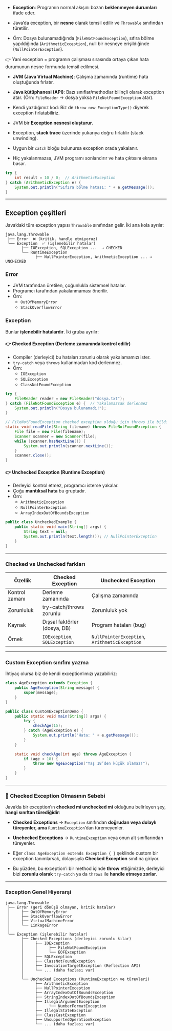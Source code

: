 - **Exception**: Programın normal akışını bozan **beklenmeyen durumları** ifade eder.

- Java’da exception, bir **nesne** olarak temsil edilir ve `Throwable` sınıfından türetilir.

- Örn: Dosya bulunamadığında (`FileNotFoundException`), sıfıra bölme yapıldığında (`ArithmeticException`), null bir nesneye erişildiğinde (`NullPointerException`).

👉 Yani exception = programın çalışması sırasında ortaya çıkan hata durumunun nesne formunda temsil edilmesi.

- **JVM (Java Virtual Machine)**: Çalışma zamanında (runtime) hata oluştuğunda fırlatır.

- **Java kütüphanesi (API)**: Bazı sınıflar/methodlar bilinçli olarak exception atar. (Örn: `FileReader` → dosya yoksa `FileNotFoundException` atar).

- Kendi yazdığımız kod: Biz de `throw new ExceptionType()` diyerek exception fırlatabiliriz.

- JVM bir **Exception nesnesi oluşturur**.

- Exception, **stack trace** üzerinde yukarıya doğru fırlatılır (stack unwinding).

- Uygun bir `catch` bloğu bulunursa exception orada yakalanır.

- Hiç yakalanmazsa, JVM programı sonlandırır ve hata çıktısını ekrana basar.

```java
try {
    int result = 10 / 0;  // ArithmeticException
} catch (ArithmeticException e) {
    System.out.println("Sıfıra bölme hatası: " + e.getMessage());
}
```

---

## Exception çeşitleri

Java’daki tüm exception yapısı `Throwable` sınıfından gelir. İki ana kola ayrılır:

```
java.lang.Throwable
 ├── Error  ❌ (kritik, handle etmiyoruz)
 └── Exception  ✅ (işlenebilir hatalar)
       ├── IOException, SQLException ...  → CHECKED
       └── RuntimeException
             ├── NullPointerException, ArithmeticException ... → UNCHECKED
```

### Error
- JVM tarafından üretilen, çoğunlukla sistemsel hatalar.
- Programcı tarafından yakalanmaması önerilir.
- Örn:
  - `OutOfMemoryError`
  - `StackOverflowError`


### Exception
Bunlar **işlenebilir hatalardır**. İki gruba ayrılır:

#### 👉 Checked Exception (Derleme zamanında kontrol edilir)
- Compiler (derleyici) bu hataları zorunlu olarak yakalamamızı ister.
- `try-catch` veya `throws` kullanmadan kod derlenmez.
- Örn:
  - `IOException`
  - `SQLException`
  - `ClassNotFoundException`

```java
try {
    FileReader reader = new FileReader("dosya.txt"); 
} catch (FileNotFoundException e) {  // Yakalamazsak derlenmez
    System.out.println("Dosya bulunamadı!");
}
```

```java
// FileNotFoundException checked exception olduğu için throws ile bildiriyoruz
static void readFile(String filename) throws FileNotFoundException {
    File file = new File(filename);
    Scanner scanner = new Scanner(file);
    while (scanner.hasNextLine()) {
        System.out.println(scanner.nextLine());
    }
    scanner.close();
}
```

#### 👉 Unchecked Exception (Runtime Exception)
- Derleyici kontrol etmez, programcı isterse yakalar.
- Çoğu **mantıksal hata** bu gruptadır.
- Örn:
  - `ArithmeticException`
  - `NullPointerException`
  - `ArrayIndexOutOfBoundsException`

```java
public class UncheckedExample {
    public static void main(String[] args) {
        String text = null;
        System.out.println(text.length()); // NullPointerException
    }
}
```

---

### Checked vs Unchecked farkları
| Özellik        | Checked Exception             | Unchecked Exception                           |
| -------------- | ----------------------------- | --------------------------------------------- |
| Kontrol zamanı | Derleme zamanında             | Çalışma zamanında                             |
| Zorunluluk     | try-catch/throws zorunlu      | Zorunluluk yok                                |
| Kaynak         | Dışsal faktörler (dosya, DB)  | Program hataları (bug)                        |
| Örnek          | `IOException`, `SQLException` | `NullPointerException`, `ArithmeticException` |

---

### Custom Exception sınıfını yazma

İhtiyaç olursa biz de kendi exception’ımızı yazabiliriz:

```java
class AgeException extends Exception {
    public AgeException(String message) {
        super(message);
    }
}

public class CustomExceptionDemo {
    public static void main(String[] args) {
        try {
            checkAge(15);
        } catch (AgeException e) {
            System.out.println("Hata: " + e.getMessage());
        }
    }

    static void checkAge(int age) throws AgeException {
        if (age < 18) {
            throw new AgeException("Yaş 18’den küçük olamaz!");
        }
    }
}
```

---

### 🔹 Checked Exception Olmasının Sebebi

Java’da bir exception’ın **checked mi unchecked mi** olduğunu belirleyen şey, **hangi sınıftan türediğidir**:

- **Checked Exceptions** → `Exception` sınıfından **doğrudan veya dolaylı türeyenler, ama** `RuntimeException`’dan türemeyenler.

- **Unchecked Exceptions** → `RuntimeException` veya onun alt sınıflarından türeyenler.

- Eğer `class AgeException extends Exception { }` şeklinde custom bir exception tanımlarsak, dolayısıyla **Checked Exception** sınıfına giriyor.

- Bu yüzden, bu exception’ı bir method içinde **throw** ettiğimizde, derleyici bizi **zorunlu olarak** `try-catch` ya da `throws` ile **handle etmeye zorlar**.

---

### Exception Genel Hiyerarşi

```
java.lang.Throwable
 ├── Error (geri dönüşü olmayan, kritik hatalar)
 │     ├── OutOfMemoryError
 │     ├── StackOverflowError
 │     ├── VirtualMachineError
 │     └── LinkageError
 │
 └── Exception (işlenebilir hatalar)
       ├── Checked Exceptions (derleyici zorunlu kılar)
       │     ├── IOException
       │     │     ├── FileNotFoundException
       │     │     └── EOFException
       │     ├── SQLException
       │     ├── ClassNotFoundException
       │     ├── InvocationTargetException (Reflection API)
       │     └── ... (daha fazlası var)
       │
       └── Unchecked Exceptions (RuntimeException ve türevleri)
             ├── ArithmeticException
             ├── NullPointerException
             ├── ArrayIndexOutOfBoundsException
             ├── StringIndexOutOfBoundsException
             ├── IllegalArgumentException
             │     └── NumberFormatException
             ├── IllegalStateException
             ├── ClassCastException
             ├── UnsupportedOperationException
             └── ... (daha fazlası var)
```